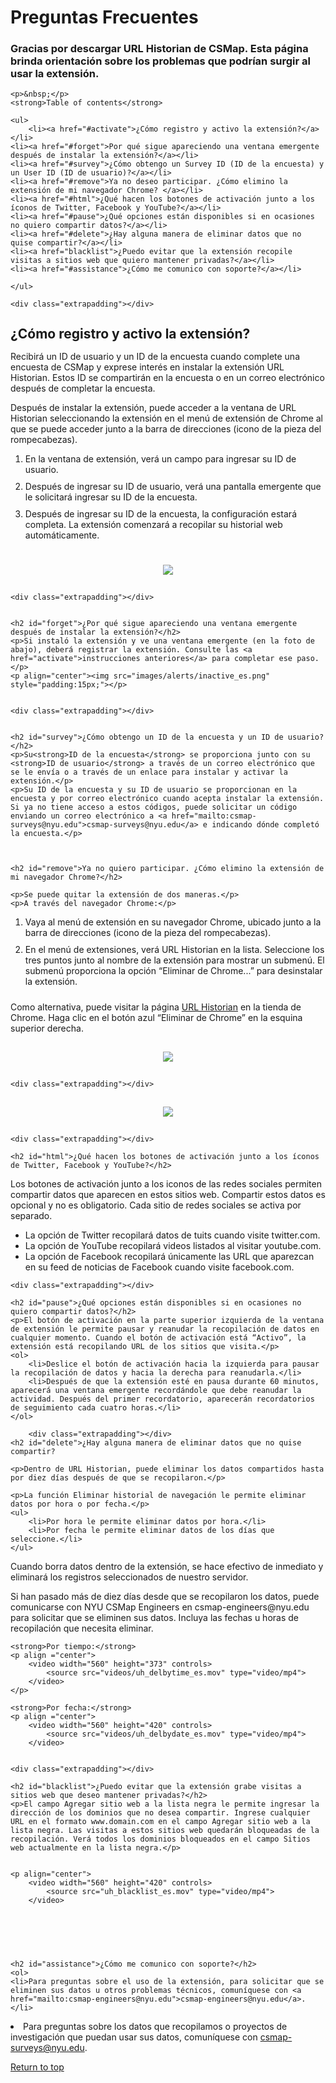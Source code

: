 # Preguntas Frecuentes

	
<html>
<head>
<style>
	h2{line-height:100%;}
	ol li {padding-bottom:10px;}
	.extrapadding{padding:30px;}
	</style>	
</head>
<body>
<a id="top"></a>

<h3>Gracias por descargar URL Historian de CSMap. Esta página brinda orientación sobre los problemas que podrían surgir al usar la extensión. </h3>

	<p>&nbsp;</p>
	<strong>Table of contents</strong>
	
	<ul>
		<li><a href="#activate">¿Cómo registro y activo la extensión?</a></li>
	<li><a href="#forget">Por qué sigue apareciendo una ventana emergente después de instalar la extensión?</a></li>
	<li><a href="#survey">¿Cómo obtengo un Survey ID (ID de la encuesta) y un User ID (ID de usuario)?</a></li>
	<li><a href="#remove">Ya no deseo participar. ¿Cómo elimino la extensión de mi navegador Chrome? </a></li>
	<li><a href="#html">¿Qué hacen los botones de activación junto a los íconos de Twitter, Facebook y YouTube?</a></li>
	<li><a href="#pause">¿Qué opciones están disponibles si en ocasiones no quiero compartir datos?</a></li>
	<li><a href="#delete">¿Hay alguna manera de eliminar datos que no quise compartir?</a></li>
	<li><a href="blacklist">¿Puedo evitar que la extensión recopile visitas a sitios web que quiero mantener privadas?</a></li>
	<li><a href="#assistance">¿Cómo me comunico con soporte?</a></li>

	</ul>
	
	<div class="extrapadding"></div>

<h2 id="activate">¿Cómo registro y activo la extensión?</h2>
	<p>Recibirá un ID de usuario y un ID de la encuesta cuando complete una encuesta de CSMap y exprese interés en instalar la extensión URL Historian. Estos ID se compartirán en la encuesta o en un correo electrónico después de completar la encuesta.</p>
	
<p>Después de instalar la extensión, puede acceder a la ventana de URL Historian seleccionando la extensión en el menú de extensión de Chrome al que se puede acceder junto a la barra de direcciones (icono de la pieza del rompecabezas).</p>
<ol>		
	<li>En la ventana de extensión, verá un campo para ingresar su ID de usuario.</li>
<li>Después de ingresar su ID de usuario, verá una pantalla emergente que le solicitará ingresar su ID de la encuesta.</li>
<li>Después de ingresar su ID de la encuesta, la configuración estará completa. La extensión comenzará a recopilar su historial web automáticamente.</li>
	</ol>
<p align="center"><img src="images/url_historian_userID_surveyID_es.png" style="padding:15px;"></p>


	<div class="extrapadding"></div>
	
	
	<h2 id="forget">¿Por qué sigue apareciendo una ventana emergente después de instalar la extensión?</h2>
	<p>Si instaló la extensión y ve una ventana emergente (en la foto de abajo), deberá registrar la extensión. Consulte las <a href="activate">instrucciones anteriores</a> para completar ese paso.</p>
	<p align="center"><img src="images/alerts/inactive_es.png" style="padding:15px;"></p>


	<div class="extrapadding"></div>
	
	
	<h2 id="survey">¿Cómo obtengo un ID de la encuesta y un ID de usuario?</h2>
	<p>Su<strong>ID de la encuesta</strong> se proporciona junto con su <strong>ID de usuario</strong> a través de un correo electrónico que se le envía o a través de un enlace para instalar y activar la extensión.</p>
	<p>Su ID de la encuesta y su ID de usuario se proporcionan en la encuesta y por correo electrónico cuando acepta instalar la extensión. Si ya no tiene acceso a estos códigos, puede solicitar un código enviando un correo electrónico a <a href="mailto:csmap-surveys@nyu.edu">csmap-surveys@nyu.edu</a> e indicando dónde completó la encuesta.</p>
	

	
	<h2 id="remove">Ya no quiero participar. ¿Cómo elimino la extensión de mi navegador Chrome?</h2>
	
	<p>Se puede quitar la extensión de dos maneras.</p>
	<p>A través del navegador Chrome:</p>
<ol>
	<li>Vaya al menú de extensión en su navegador Chrome, ubicado junto a la barra de direcciones (icono de la pieza del rompecabezas).</li> 
<li>En el menú de extensiones, verá URL Historian en la lista. Seleccione los tres puntos junto al nombre de la extensión para mostrar un submenú. El submenú proporciona la opción “Eliminar de Chrome...” para desinstalar la extensión.</li>
	</ol>
	<p>Como alternativa, puede visitar la página <a href="https://chrome.google.com/webstore/detail/url-historian/imdfbahhoamgbblienjdoeafphlngdim/related?hl=en">URL Historian</a> en la tienda de Chrome. Haga clic en el botón azul “Eliminar de Chrome” en la esquina superior derecha. </p>
	
<p align="center"><img src="images/url_historian_deintall_1.png" style="padding:15px;"></p>

	<div class="extrapadding"></div>

<p align="center"><img src="images/url_historian_deintall_2.png" style="padding:15px;"></p>

	<div class="extrapadding"></div>

	<h2 id="html">¿Qué hacen los botones de activación junto a los íconos de Twitter, Facebook y YouTube?</h2>
	
Los botones de activación junto a los iconos de las redes sociales permiten compartir datos que aparecen en estos sitios web. Compartir estos datos es opcional y no es obligatorio. Cada sitio de redes sociales se activa por separado.
<ul>
	<li>La opción de Twitter recopilará datos de tuits cuando visite twitter.com.</li>
	<li>La opción de YouTube recopilará videos listados al visitar youtube.com.</li>
	<li>La opción de Facebook recopilará únicamente las URL que aparezcan en su feed de noticias de Facebook cuando visite facebook.com.</li> 
</ul>

	<div class="extrapadding"></div>

	<h2 id="pause">¿Qué opciones están disponibles si en ocasiones no quiero compartir datos?</h2>
	<p>El botón de activación en la parte superior izquierda de la ventana de extensión le permite pausar y reanudar la recopilación de datos en cualquier momento. Cuando el botón de activación está “Activo”, la extensión está recopilando URL de los sitios que visita.</p>
	<ol>
		<li>Deslice el botón de activación hacia la izquierda para pausar la recopilación de datos y hacia la derecha para reanudarla.</li>
		<li>Después de que la extensión esté en pausa durante 60 minutos, aparecerá una ventana emergente recordándole que debe reanudar la actividad. Después del primer recordatorio, aparecerán recordatorios de seguimiento cada cuatro horas.</li>
	</ol>
	
		<div class="extrapadding"></div>
 	<h2 id="delete">¿Hay alguna manera de eliminar datos que no quise compartir?
</h2>
	
	<p>Dentro de URL Historian, puede eliminar los datos compartidos hasta por diez días después de que se recopilaron.</p>

	<p>La función Eliminar historial de navegación le permite eliminar datos por hora o por fecha.</p>
	<ul>
		<li>Por hora le permite eliminar datos por hora.</li>
		<li>Por fecha le permite eliminar datos de los días que seleccione.</li>
	</ul>
<p>Cuando borra datos dentro de la extensión, se hace efectivo de inmediato y eliminará los registros seleccionados de nuestro servidor.</p>

<p>Si han pasado más de diez días desde que se recopilaron los datos, puede comunicarse con NYU CSMap Engineers en csmap-engineers@nyu.edu para solicitar que se eliminen sus datos. Incluya las fechas u horas de recopilación que necesita eliminar.</p>
	
	
	<strong>Por tiempo:</strong>
	<p align ="center">
		<video width="560" height="373" controls>
	  		<source src="videos/uh_delbytime_es.mov" type="video/mp4">
		</video>
	</p>
	
	<strong>Por fecha:</strong>
	<p align ="center">
		<video width="560" height="420" controls>
	  		<source src="videos/uh_delbydate_es.mov" type="video/mp4">
		</video>
	

	<div class="extrapadding"></div>
	
	<h2 id="blacklist">¿Puedo evitar que la extensión grabe visitas a sitios web que deseo mantener privadas?</h2>
	<p>El campo Agregar sitio web a la lista negra le permite ingresar la dirección de los dominios que no desea compartir. Ingrese cualquier URL en el formato www.domain.com en el campo Agregar sitio web a la lista negra. Las visitas a estos sitios web quedarán bloqueadas de la recopilación. Verá todos los dominios bloqueados en el campo Sitios web actualmente en la lista negra.</p>
	
	
	<p align="center">
		<video width="560" height="420" controls>
  			<source src="uh_blacklist_es.mov" type="video/mp4">
		</video>

<div class="extrapadding"></div>

	<h2 id="assistance">¿Cómo me comunico con soporte?</h2>
	<ol>
	<li>Para preguntas sobre el uso de la extensión, para solicitar que se eliminen sus datos u otros problemas técnicos, comuníquese con <a href="mailto:csmap-engineers@nyu.edu">csmap-engineers@nyu.edu</a>.</li>
<li>Para preguntas sobre los datos que recopilamos o proyectos de investigación que puedan usar sus datos, comuníquese con <a href="mailto:csmap-surveys@nyu.edu">csmap-surveys@nyu.edu</a>.</li>
	</ol>

<p><a href="#top">Return to top </a></p>


